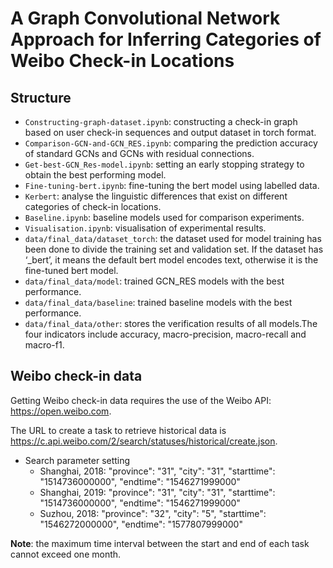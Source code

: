 # A Graph Convolutional Network Approach for Inferring Categories of Weibo Check-in Locations

## Structure
- `Constructing-graph-dataset.ipynb`: constructing a check-in graph based on user check-in sequences and output dataset in torch format.
- `Comparison-GCN-and-GCN_RES.ipynb`: comparing the prediction accuracy of standard GCNs and GCNs with residual connections.
- `Get-best-GCN_Res-model.ipynb`: setting an early stopping strategy to obtain the best performing model.
- `Fine-tuning-bert.ipynb`: fine-tuning the bert model using labelled data.
- `Kerbert`: analyse the linguistic differences that exist on different categories of check-in locations.
- `Baseline.ipynb`: baseline models used for comparison experiments.
- `Visualisation.ipynb`: visualisation of experimental results.
- `data/final_data/dataset_torch`: the dataset used for model training has been done to divide the training set and validation set. If the dataset has ‘_bert’, it means the default bert model encodes text, otherwise it is the fine-tuned bert model.
- `data/final_data/model`: trained GCN_RES models with the best performance.
- `data/final_data/baseline`: trained baseline models with the best performance.
- `data/final_data/other`: stores the verification results of all models.The four indicators include accuracy, macro-precision, macro-recall and macro-f1.

## Weibo check-in data
Getting Weibo check-in data requires the use of the Weibo API: https://open.weibo.com.

The URL to create a task to retrieve historical data is https://c.api.weibo.com/2/search/statuses/historical/create.json.

- Search parameter setting
  - Shanghai, 2018: "province": "31", "city": "31", "starttime": "1514736000000", "endtime": "1546271999000"
  - Shanghai, 2019: "province": "31", "city": "31", "starttime": "1514736000000", "endtime": "1546271999000"
  - Suzhou, 2018: "province": "32", "city": "5", "starttime": "1546272000000", "endtime": "1577807999000"

 **Note**: the maximum time interval between the start and end of each task cannot exceed one month.

